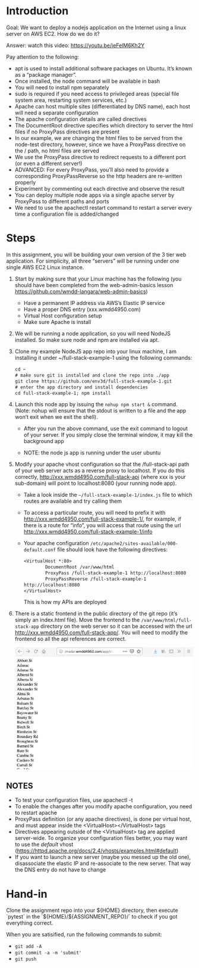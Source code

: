 # Introduction

Goal: We want to deploy a nodejs application on the Internet using a linux server on AWS EC2.  How do we do it?

Answer: watch this video: https://youtu.be/ieFelM6Kh2Y 

Pay attention to the following:

  - apt is used to install additional software packages on Ubuntu.
    It’s known as a “package manager”.
  - Once installed, the node command will be available in bash
  - You will need to install npm separately
  - sudo is required if you need access to privileged areas
    (special file system area, restarting system services, etc.) 
  - Apache can host multiple sites (differentiated by DNS name),
    each host will need a separate configuration
  - The apache configuration details are called directives 
  - The DocumentRoot directive specifies which directory to server the html
    files if no ProxyPass directives are present
  - In our example, we are changing  the html files to be served from the
    node-test directory, however, since we have a ProxyPass directive on the /
    path, no html files are served
  - We use the ProxyPass directive to redirect requests to a different port
    (or even a different server!)
  - ADVANCED: For every ProxyPass, you’ll also need to provide a corresponding
    ProxyPassReverse so the http headers are re-written properly
  - Experiment by commenting out each directive and observe the result
  - You can deploy multiple node apps via a single apache server by ProxyPass
    to different paths and ports
  - We need to use the apachectl restart command to restart a server every time
    a configuration file is added/changed

# Steps

In this assignment, you will be building your own version of the 3
tier web application.  For simplicity, all three “servers” will be running under
one single AWS EC2 Linux instance.

  1. Start by making sure that your Linux machine has the following
     (you should have been completed from the web-admin-basics lesson
     https://github.com/wmdd-langara/web-admin-basics)
     
       - Have a permanent IP address via AWS’s Elastic IP service 
       - Have a proper DNS entry (xxx.wmdd4950.com)
       - Virtual Host configuration setup
       - Make sure Apache is install 

  1. We will be running a node application, so you will need NodeJS installed.
     So make sure node and npm are installed via apt.

  1. Clone my example NodeJS app repo into your linux machine, I am installing it
     under ~/full-stack-example-1 using the following commands:

     ```
     cd ~
     # make sure git is installed and clone the repo into ./app
     git clone https://github.com/env3d/full-stack-example-1.git
     # enter the app directory and install dependencies
     cd full-stack-example-1; npm install

     ```
  1. Launch this node app by issuing the `nohup npm start &` command.
     (Note: nohup will ensure that the stdout is written to a file and
     the app won’t exit when we exit the shell).

       - After you run the above command, use the exit command to logout
         of your server.  If you simply close the terminal window, it may
	 kill the background app
	 
       - NOTE: the node js app is running under the user ubuntu

  1. Modify your apache vhost configuration so that the /full-stack-api path of your
     web server acts as a reverse proxy to localhost.  If you do this correctly,
     http://xxx.wmdd4950.com/full-stack-api  (where xxx is your sub-domain) will point
     to localhost:8080 (your running node app).

       - Take a look inside the `~/full-stack-example-1/index.js` file to which routes
         are available and try calling them
  
       - To access a particular route, you will need to prefix it with
         http://xxx.wmdd4950.com/full-stack-example-1/, for example, if there is a route
	 for “info”, you will access that route using the url
	 http://xxx.wmdd4950.com/full-stack-example-1/info
	 
       - Your apache configuration `/etc/apache2/sites-available/000-default.conf` file
         should look have the following directives:

         ```
         <VirtualHost *:80>
                 DocumentRoot /var/www/html
                 ProxyPass /full-stack-example-1 http://localhost:8080
                 ProxyPassReverse /full-stack-example-1 http://localhost:8080
         </VirtualHost>
         ```
	 
         This is how my APIs are deployed

  1. There is a static frontend in the public directory of the git repo
     (it’s simply an index.html file).  Move the frontend to the
     `/var/www/html/full-stack-app` 
     directory on the web server so it can be accessed with the url
     http://xxx.wmdd4950.com/full-stack-app/.
     You will need to modify the frontend so all the api references are correct.

     ![Front End](images/image1.gif)


## NOTES

  - To test your configuration files, use apachectl -t
  - To enable the changes after you modify apache configuration, you need to
    restart apache
  - ProxyPass definition (or any apache directives), is done per virtual host, and
    must appear inside the &lt;VirtualHost&gt;&lt;/VirtualHost&gt; tags
  - Directives appearing outside of the &lt;VirtualHost&gt; tag are applied server-wide.
    To organize your configuration files better, you may want to use the _default_ vhost
    (https://httpd.apache.org/docs/2.4/vhosts/examples.html#default) 
  - If you want to launch a new server (maybe you messed up the old one), disassociate
    the elastic IP and re-associate to the new server.  That way the DNS entry do not
    have to change

# Hand-in

Clone the assignment repo into your ${HOME} directory, then execute `pytest` in the
`${HOME}/${ASSIGNMENT_REPO}/` to check if you got everything correct.

When you are satisified, run the following commands to submit:

  - `git add -A`
  - `git commit -a -m 'submit'`
  - `git push`
